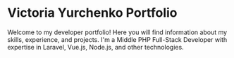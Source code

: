 # Victoria Yurchenko Portfolio

Welcome to my developer portfolio! Here you will find information about my skills, experience, and projects. I'm a Middle PHP Full-Stack Developer with expertise in Laravel, Vue.js, Node.js, and other technologies.
